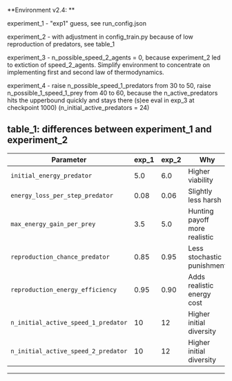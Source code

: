 **Environment v2.4: **

experiment_1 - "exp1" guess, see run_config.json

experiment_2 - with adjustment in config_train.py because of low reproduction of predators, see table_1

experiment_3 - n_possible_speed_2_agents = 0, because experiment_2 led to extiction of speed_2_agents.
               Simplify environment to concentrate on implementing first and second law of thermodynamics.

experiment_4 - raise n_possible_speed_1_predators from 30 to 50, raise n_possible_1_speed_1_prey from 40 to 60,
               because the n_active_predators hits the upperbound quickly and stays there (s)ee eval in exp_3 at checkpoint 1000)
               (n_initial_active_predators = 24)



table_1: differences between experiment_1 and experiment_2
--------------------------------------------------------------------------------------
| Parameter                           | exp_1 | exp_2 | Why                           |
| ----------------------------------- | ----- | ----- | ----------------------------- |
| `initial_energy_predator`           | 5.0   | 6.0   | Higher viability              |
| `energy_loss_per_step_predator`     | 0.08  | 0.06  | Slightly less harsh           |
| `max_energy_gain_per_prey`          | 3.5   | 5.0   | Hunting payoff more realistic |
| `reproduction_chance_predator`      | 0.85  | 0.95  | Less stochastic punishment    |
| `reproduction_energy_efficiency`    | 0.95  | 0.90  | Adds realistic energy cost    |
| `n_initial_active_speed_1_predator` | 10    | 12    | Higher initial diversity      |
| `n_initial_active_speed_2_predator` | 10    | 12    | Higher initial diversity      |
--------------------------------------------------------------------------------------
